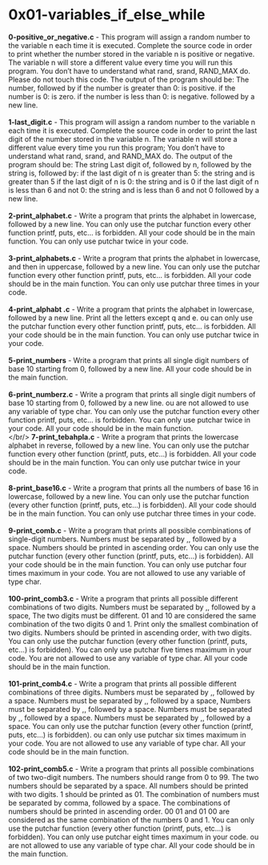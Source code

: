 # 0x01-variables_if_else_while<br/>
**0-positive_or_negative.c** - This program will assign a random number to the variable n each time it is executed. Complete the source code in order to print whether the number stored in the variable n is positive or negative. The variable n will store a different value every time you will run this program. You don’t have to understand what rand, srand, RAND_MAX do. Please do not touch this code. The output of the program should be: The number, followed by if the number is greater than 0: is positive. if the number is 0: is zero. if the number is less than 0: is negative. followed by a new line.<br/><br/>
**1-last_digit.c** - This program will assign a random number to the variable n each time it is executed. Complete the source code in order to print the last digit of the number stored in the variable n. The variable n will store a different value every time you run this program; You don’t have to understand what rand, srand, and RAND_MAX do. The output of the program should be: The string Last digit of, followed by n, followed by the string is, followed by: if the last digit of n is greater than 5: the string and is greater than 5 if the last digit of n is 0: the string and is 0 if the last digit of n is less than 6 and not 0: the string and is less than 6 and not 0 followed by a new line.<br/><br/>
**2-print_alphabet.c** - Write a program that prints the alphabet in lowercase, followed by a new line. You can only use the putchar function every other function printf, puts, etc… is forbidden. All your code should be in the main function. You can only use putchar twice in your code.<br/><br/>
**3-print_alphabets.c** - Write a program that prints the alphabet in lowercase, and then in uppercase, followed by a new line. You can only use the putchar function every other function printf, puts, etc… is forbidden. All your code should be in the main function. You can only use putchar three times in your code.<br/><br/>
**4-print_alphabt .c** - Write a program that prints the alphabet in lowercase, followed by a new line. Print all the letters except q and e. ou can only use the putchar function every other function printf, puts, etc… is forbidden. All your code should be in the main function. You can only use putchar twice in your code.<br/><br/>
**5-print_numbers** - Write a program that prints all single digit numbers of base 10 starting from 0, followed by a new line. All your code should be in the main function.<br/><br/>
**6-print_numberz.c** - Write a program that prints all single digit numbers of base 10 starting from 0, followed by a new line. ou are not allowed to use any variable of type char. You can only use the putchar function every other function printf, puts, etc… is forbidden. You can only use putchar twice in your code. All your code should be in the main function.<br/></br/>
**7-print_tebahpla.c** - Write a program that prints the lowercase alphabet in reverse, followed by a new line. You can only use the putchar function every other function (printf, puts, etc…) is forbidden. All your code should be in the main function. You can only use putchar twice in your code.<br/><br/>
**8-print_base16.c** - Write a program that prints all the numbers of base 16 in lowercase, followed by a new line. You can only use the putchar function (every other function (printf, puts, etc…) is forbidden). All your code should be in the main function. You can only use putchar three times in your code.<br/><br/>
**9-print_comb.c** - Write a program that prints all possible combinations of single-digit numbers. Numbers must be separated by ,, followed by a space. Numbers should be printed in ascending order. You can only use the putchar function (every other function (printf, puts, etc…) is forbidden). All your code should be in the main function. You can only use putchar four times maximum in your code. You are not allowed to use any variable of type char.<br/><br/>
**100-print_comb3.c** - Write a program that prints all possible different combinations of two digits. Numbers must be separated by ,, followed by a space, The two digits must be different. 01 and 10 are considered the same combination of the two digits 0 and 1. Print only the smallest combination of two digits. Numbers should be printed in ascending order, with two digits. You can only use the putchar function (every other function (printf, puts, etc…) is forbidden). You can only use putchar five times maximum in your code. You are not allowed to use any variable of type char. All your code should be in the main function.<br/><br/>
**101-print_comb4.c** - Write a program that prints all possible different combinations of three digits. Numbers must be separated by ,, followed by a space. Numbers must be separated by ,, followed by a space, Numbers must be separated by ,, followed by a space. Numbers must be separated by ,, followed by a space. Numbers must be separated by ,, followed by a space. You can only use the putchar function (every other function (printf, puts, etc…) is forbidden). ou can only use putchar six times maximum in your code. You are not allowed to use any variable of type char. All your code should be in the main function.<br/><br/>
**102-print_comb5.c** - Write a program that prints all possible combinations of two two-digit numbers. The numbers should range from 0 to 99. The two numbers should be separated by a space. All numbers should be printed with two digits. 1 should be printed as 01. The combination of numbers must be separated by comma, followed by a space. The combinations of numbers should be printed in ascending order. 00 01 and 01 00 are considered as the same combination of the numbers 0 and 1. You can only use the putchar function (every other function (printf, puts, etc…) is forbidden). You can only use putchar eight times maximum in your code. ou are not allowed to use any variable of type char. All your code should be in the main function.<br/><br/>
